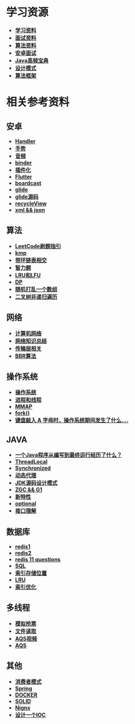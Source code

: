 # 学习资源

- [**学习资料**](https://github.com/CyC2018/CS-Notes)
- [**面试资料**](https://github.com/yuanguangxin/LeetCode/blob/master/Rocket.md)
- [**算法资料**](https://github.com/labuladong/fucking-algorithm)
- [**安卓面试**](https://blog.csdn.net/qq_30379689/article/details/73698192)
- [**Java高频宝典**](https://www.nowcoder.com/tutorial/10014/d2adaf393c574bbdaf0bb83b183369b5)
- [**设计模式**](https://refactoringguru.cn/)
- [**算法框架**](/学习笔记/算法框架.md)


# 相关参考资料

## 安卓
- [**Handler**](https://www.jianshu.com/p/af52dd10058c)
- [**手势**](https://www.jianshu.com/p/fe3860118620)
- [**音频**](https://blog.csdn.net/wdd1324/article/details/80263235)
- [**binder**](https://blog.csdn.net/carson_ho/article/details/73560642)
- [**插件化**](https://www.jianshu.com/p/71585d744076)
- [**Flutter**](https://zhuanlan.zhihu.com/p/102193331)
- [**boardcast**](https://blog.csdn.net/panhouye/article/details/53588930)
- [**glide**](https://www.jianshu.com/p/17644406396b)
- [**glide源码**](https://blog.csdn.net/songzi1228/article/details/84426165)
- [**recycleView**](https://www.jianshu.com/p/4f9591291365)
- [**xml && json**](https://blog.csdn.net/diren9643/article/details/106092164)


## 算法

- [**LeetCode刷题指引**](https://leetcode.com/discuss/career/448285/List-of-questions-sorted-by-common-patterns)
- [**kmp**](https://github.com/Zongrul1/Study-Resource/blob/master/%E5%AD%A6%E4%B9%A0%E7%AC%94%E8%AE%B0/kmp.md)
- [**带环链表相交**](https://blog.csdn.net/qq_27703417/article/details/70948523)
- [**智力题**](https://www.cnblogs.com/XJT2018/p/11539661.html)
- [**LRU和LFU**](https://blog.csdn.net/foye12/article/details/78647647)
- [**DP**](https://zhuanlan.zhihu.com/p/180443034)
- [**随机打乱一个数组**](https://blog.csdn.net/happy_cheng/article/details/53591936)
- [**二叉树非递归遍历**](https://www.cnblogs.com/SHERO-Vae/p/5800363.html)

## 网络
- [**计算机网络**](https://mp.weixin.qq.com/s?__biz=MzI4Njg5MDA5NA==&mid=2247488741&idx=2&sn=32c62d632ec7e728b3e8b2c5cffe7263&chksm=ebd755e4dca0dcf256158f4215fa753285a8535a71d3ea9754932172f75705664e8c2f4e77d2&mpshare=1&scene=1&srcid=&sharer_sharetime=1590975914136&sharer_shareid=c0b779bf572eee6e46a25cbfc916c28a&key=97a8c4eadf5f346d75cbdfa4f8d524d95d268b6bfccf1f7fee1bf602d620f2938502a4ad01572204d53e5d5f2f28faa4e68c2ae32baa6383788f2b4baeab0b693dda9b1cfaf4f0482a63e34539e0c480&ascene=1&uin=OTA3NTg1NTYw&devicetype=Windows+10+x64&version=62090070&lang=zh_CN&exportkey=A8nJrzGc9WRYj4YEydo8Wbg%3D&pass_ticket=u9zFfHDPrztvv0GcP478k8aRpLYNxD3iPotK04wuTMXQNcZELkl2WiPv4sc%2Bwcxz)
- [**网络知识总结**](https://mp.weixin.qq.com/s?__biz=MzAwNDA2OTM1Ng==&mid=2453147173&idx=2&sn=d39aadd9645587dd926b24c0e0f0d132&chksm=8cfd2ca6bb8aa5b04e06ea6b8ceceabe62c66e3368063d3b0277524b84b74c71f63020c9cf8b&mpshare=1&scene=1&srcid=1021hoWk357tYmGz74G5q24r&sharer_sharetime=1603241821414&sharer_shareid=c0b779bf572eee6e46a25cbfc916c28a&key=35e83ae87188987390a9ab00c9a7fe131e358613c1bc8ba8d4900b98b57c7058c5c4674547413a6a965fd6ec518bf322bd1d9d530f9336cab74065cc08a9aeb311ce6019245083c189f18b7cfea9c8100193f4d011a48849da27b6f8e90534625ab27f0a9df9936efa8d7fa2b15a1d3ccbb1837d27f6aa1fb6688b011a757245&ascene=1&uin=OTA3NTg1NTYw&devicetype=Windows+10+x64&version=6300002f&lang=zh_CN&exportkey=Awoxm9tQtJkBeuESIdm0uiY%3D&pass_ticket=HQshnE%2BbFZrgMWKIOonZZU9Z0Oz98GntPjwj1LeopV9SJhYlXfHZqFLThyK9Pwvd&wx_header=0)
- [**传输层相关**](https://zhuanlan.zhihu.com/p/165497660)
- [**BBR算法**](https://github.com/Zongrul1/Study-Resource/blob/master/%E5%AD%A6%E4%B9%A0%E7%AC%94%E8%AE%B0/BBR%E7%AE%97%E6%B3%95.md)

## 操作系统
- [**操作系统**](https://mp.weixin.qq.com/s?__biz=MzUyNjQxNjYyMg==&mid=2247487659&idx=1&sn=27434cdda6dad8f70370ece23e29e11c&chksm=fa0e7f2acd79f63c1af1ddd7d79bb851dc59e0ebe48369af20b1ccc85e3dd73064622c371259&mpshare=1&scene=1&srcid=0620p5o9dQMkAwSNccTx9sAk&sharer_sharetime=1592645138221&sharer_shareid=c0b779bf572eee6e46a25cbfc916c28a&key=e026ba40496070e467d9a5acc51249d23dba5c67983483db7334ab56f7ac9bf81b3cef6993204648085d151f1804247e31f93c8a9894f2a978c200ffe8b3fde7e38410d353710d0763fc3f163d3470df&ascene=1&uin=OTA3NTg1NTYw&devicetype=Windows+10+x64&version=6209007b&lang=zh_CN&exportkey=A0fnyI3GzaMQRVmp6o%2BFoVk%3D&pass_ticket=Kil5Q2fgJSUxBnCRz7pTOlgvfCoE2%2BDXl5sVszmxUAWsIxVmqvEjcvXDaHNerCfq)
- [**进程和线程**](https://blog.csdn.net/a3192048/article/details/82085422)
- [**MMAP**](https://www.jianshu.com/p/755338d11865)
- [**fork()**](https://www.cnblogs.com/dongguolei/p/8086346.html)
- [**键盘敲入 A 字母时，操作系统期间发生了什么....**](
https://zhuanlan.zhihu.com/p/195701027)

## JAVA
- [**一个Java程序从编写到最终运行经历了什么？**](https://blog.csdn.net/pf6668/article/details/107176293/)
- [**ThreadLocal**](https://mp.weixin.qq.com/s?__biz=MzI4Njg5MDA5NA==&mid=2247491139&idx=1&sn=a6d1ea97b231f86df2a0a43d9bb42d67&chksm=ebd75f42dca0d654f035670ef3d476c471e89f3831417d4ca38fc71c2b60f63f92934d2ad0c2&scene=126&sessionid=1596340315&key=e4d529ee8842329eda8dd46036775e4302b3e766aec42eada60dd381345aaa4f72b42c9df4915d157af976446ef256ed0915a0b85e8c6e4d09a21d86eb3e968edc99948340cbc942921f2d23c08c48ff&ascene=1&uin=OTA3NTg1NTYw&devicetype=Windows+10+x64&version=62090529&lang=zh_CN&exportkey=A1ie4WG0ocoa3%2BekXr6REYo%3D&pass_ticket=db4WJm2NGMPc1%2BhaLE0bnOohg6DFKrp97FlwbRMSEbsZB7nP5v8%2F1A2ixbmawsvG)
- [**Synchronized**](https://www.zhihu.com/question/57794716/answer/1229073284?utm_source=wechat_session&utm_medium=social&utm_oi=552638133334777856&utm_content=sec)
- [**动态代理**](https://www.jianshu.com/p/9bcac608c714)
- [**JDK源码设计模式**](https://blog.csdn.net/qq_43792385/article/details/89632251)
- [**ZGC && G1**](https://blog.csdn.net/qq_41931364/article/details/107040928)
- [**新特性**](https://mp.weixin.qq.com/s?__biz=MzI5MzYzMDAwNw==&mid=2247491152&idx=3&sn=47d68080b5bb1197ea95fbfbf43c0a1d&chksm=ec6e6708db19ee1eb9766e27e085d8b034f284ab04e144034f0d9ef3b8d6139b58176d42c371&mpshare=1&scene=1&srcid=1019p4sAawqBoVRc25BynRXD&sharer_sharetime=1603092917336&sharer_shareid=c0b779bf572eee6e46a25cbfc916c28a&key=b6b2c5109aba53e4153d01360b5de6ee7fb74212d217980a6e0d23e30cd0e4b96e4d4b2a5d3efc950eb11212cba792ec8a8d3a79b983b663a2be8d531802a977729b0f373a157cf35038588115e121167ae9c2cdfae1273d2d86bcabed7361fe1b1a90ee8de30d8fcf08e1b56c811a1b139c4d2d61bbb9752c36f83b48720869&ascene=1&uin=OTA3NTg1NTYw&devicetype=Windows+10+x64&version=6300002f&lang=zh_CN&exportkey=A21kNcV6YA3W0OYIudGC2k8%3D&pass_ticket=MtVeaXddQinOUoBNp9d8QqlEu0N5rxCRbZ6y9Myyb4jsApOM5RbXNbKSFCpO3LcJ&wx_header=0)
- [**optional**](https://mp.weixin.qq.com/s?__biz=MzAxNjk4ODE4OQ==&mid=2247494183&idx=1&sn=5210df5d727b4c4f88248955bd567707&chksm=9beecb55ac994243393196e88286a3958480dd1fe1a2a3117d23ab0a0d9b622375e2a8d1e43e&scene=126&sessionid=1603243892&key=942f56af7a259eb0f3037fc210f304ec74f44e027e1e441170bfde74a198af535b86414124a39cc60b508d9745e8a1ceab1dd4244e34865b5894ad9666df34f85cfe143be119962974046b9b16418d0ad059442f35c9c2baa7cc412d5e89e0d189317884ddbb1d06799ca74cac3a2d875304dcb7dee47fd7dfdd65add6e86885&ascene=1&uin=OTA3NTg1NTYw&devicetype=Windows+10+x64&version=6300002f&lang=zh_CN&exportkey=A5RPzUmCaxsQeITu%2BOWFGdU%3D&pass_ticket=HQshnE%2BbFZrgMWKIOonZZU9Z0Oz98GntPjwj1LeopV9SJhYlXfHZqFLThyK9Pwvd&wx_header=0)
- [**接口理解**](https://mp.weixin.qq.com/s?__biz=MzAxNjk4ODE4OQ==&mid=2247494183&idx=4&sn=2a7b3da00c5de8cbce436b824b970a92&chksm=9beecb55ac994243138c2b34074082a346b882763571e2b73f83efd8c1eb3b4afb7df012e279&mpshare=1&scene=1&srcid=1021dEuN0b9SwXa94KV1IaKz&sharer_sharetime=1603245725124&sharer_shareid=c0b779bf572eee6e46a25cbfc916c28a&key=1394210e71e96a2281d63e1c61e12b2c599b6ef8ac0ca8b48f60ab070861f25ed2287b23a1c73ef7e034d8ef7905f103f867cbd243c0eca5ac3831da746328d7e17e6ef011d29af52a7245f03d238d0e3b6133af94c7939f270890935344ab3f68ce6a65485f28cc952f4fed62a1c1ffc4e0d162b015efd4bdc7d9d2ee58069f&ascene=1&uin=OTA3NTg1NTYw&devicetype=Windows+10+x64&version=6300002f&lang=zh_CN&exportkey=A6N8W5tiAgxyrY%2FmmZ0BFP4%3D&pass_ticket=HQshnE%2BbFZrgMWKIOonZZU9Z0Oz98GntPjwj1LeopV9SJhYlXfHZqFLThyK9Pwvd&wx_header=0)

## 数据库
- [**redis1**](https://github.com/Zongrul1/Study-Resource/blob/master/%E5%AD%A6%E4%B9%A0%E7%AC%94%E8%AE%B0/redis.md)
- [**redis2**](https://github.com/Zongrul1/Study-Resource/blob/master/%E5%AD%A6%E4%B9%A0%E7%AC%94%E8%AE%B0/redis2.md)
- [**redis 11 questions**](https://zhuanlan.zhihu.com/p/264975092)
- [**SQL**](https://mp.weixin.qq.com/s?__biz=MzAwNDA2OTM1Ng==&mid=2453146982&idx=1&sn=bc4c3484fd93e4cae594e4bbd5fde2e5&chksm=8cfd2fe5bb8aa6f34fd6c31c5d2b95682dc27629532e540d4afe89101778579b548911728d17&mpshare=1&scene=1&srcid=1010OM7bpELQBR2aArpilcM2&sharer_sharetime=1602291337699&sharer_shareid=c0b779bf572eee6e46a25cbfc916c28a&key=35e83ae87188987323b92c1d77455f9549e7dd30072121b4dd34dbb4f6a8ae5a26574a674fd89832f8b2450d8dd2c482fac4c6f885e1fa127dfd5659755f93823c68b2083a82682a43ea4aba3bd22ed67f6ac51243f6478b47f63bdff51b623ccd67b0a5d6be1ecd5cf6836473a6178f6f46b37175c68f3ab0b26bbdd53545d3&ascene=1&uin=OTA3NTg1NTYw&devicetype=Windows+10+x64&version=62090529&lang=zh_CN&exportkey=AwrWxxs1jKzt5R1oXrqWqQA%3D&pass_ticket=TBlu63u20Ky%2B2OMQMS7Rf8buC%2BPLpHwqffmrfpZlkV9fjlN9B14NxooDSKh08o99&wx_header=0)
- [**索引存储位置**](https://blog.csdn.net/qq_36098284/article/details/79841920)
- [**LRU**](https://blog.csdn.net/u010223431/article/details/105498387)
- [**索引优化**](https://blog.csdn.net/xiaojin21cen/article/details/84325996)

## 多线程
 
- [**模拟抢票**](https://blog.csdn.net/qq_34721505/article/details/88812514)
- [**文件读取**](https://blog.csdn.net/qq_40294980/article/details/82286878)
- [**AQS视频**](https://www.youtube.com/watch?v=KyA39G1WEHg&ab_channel=InitialT)
- [**AQS**](https://zhuanlan.zhihu.com/p/86072774)

## 其他
- [**消费者模式**](https://github.com/Zongrul1/Study-Resource/blob/master/%E5%AD%A6%E4%B9%A0%E7%AC%94%E8%AE%B0/%E6%B6%88%E8%B4%B9%E8%80%85%E6%A8%A1%E5%BC%8F.md)
- [**Spring**](https://blog.csdn.net/a745233700/article/details/80959716)
- [**DOCKER**](https://mp.weixin.qq.com/s?__biz=MzAxNjk4ODE4OQ==&mid=2247489949&idx=3&sn=b98d0ccaffdf1e9fbbb408c417723c60&chksm=9bed38efac9ab1f9aeac9eaea5e46c938c935d2474322bc859e97e9d330e8dccabd56278b922&mpshare=1&scene=1&srcid=0623LJ7oTjdtWAyeEQHa0JMw&sharer_sharetime=1592883792809&sharer_shareid=c0b779bf572eee6e46a25cbfc916c28a&key=2cc21493b77c18de2f5124c115bc7bdaadefc7ff2aa040f8f6db9ae9f2245b97fdc206bd63049c1613667deb2ebb2222a0e2ecfdfb8a5f4d44d5950d5ff616524e1955f079d29b62a09215413adea9ec&ascene=1&uin=OTA3NTg1NTYw&devicetype=Windows+10+x64&version=6209007b&lang=zh_CN&exportkey=AxbrseanOh6yKbQMoPMMW5s%3D&pass_ticket=VtrgY1cuB3I6SK%2FkXNIbbAIK1tY9OHm4xAgqL%2B9cAYNZg%2B1j2emBFQvyN8MIW9Yq)
- [**SOLID**](https://www.cnblogs.com/suli0827/p/9515842.html)
- [**Nignx**](https://mp.weixin.qq.com/s?__biz=MzU3NTgyODQ1Nw==&mid=2247496488&idx=1&sn=97f1a1d7f67ebb63fc121ff4fe07e9e1&chksm=fd1f8baeca6802b83f37f8b4f912e474ccac90361dd710eb1349acfd6511b9e5ee5f7835bb5d&mpshare=1&scene=1&srcid=0929ZvMdaIZddzbcCOvMXasd&sharer_sharetime=1601338554500&sharer_shareid=c0b779bf572eee6e46a25cbfc916c28a&key=63bf57a79ff6991b27116cf48bd01897f8fe61e02dcd295dfd8298a0ff09287d1d60dc82509b1f2794814adb9bbc4b4e41325a227e777767fee25f6ed245d984451847830b85ec4fa1f5a7399a49b989e6292b76efc684cf8a541e824be1dd6905aefae91161b868428b5de3be3f8961f4a6ea7caba1e162c7742642149f8128&ascene=1&uin=OTA3NTg1NTYw&devicetype=Windows+10+x64&version=62090529&lang=zh_CN&exportkey=A7urdvClHQi45UhtHIh%2Bjrk%3D&pass_ticket=TJNShgM33pwkffxDSqI6mpr3FyRnPn%2FCY%2Fvm%2F56F1WSW4Qxj9Cy2gv6J%2B1EDPQLR&wx_header=0)
- [**设计一个IOC**](https://blog.csdn.net/ya52glp/article/details/52685182)







